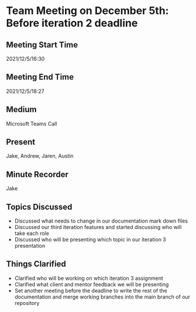 # Team Meeting on December 5th: Before iteration 2 deadline
## Meeting Start Time
2021/12/5/16:30

## Meeting End Time
2021/12/5/18:27

## Medium
Microsoft Teams Call

## Present
Jake, Andrew, Jaren, Austin

## Minute Recorder
Jake

## Topics Discussed
<ul>
    <li>Discussed what needs to change in our documentation mark down files
    <li>Discussed our third iteration features and started discussing who will take each role
    <li>Discussed who will be presenting which topic in our iteration 3 presentation
</ul>

## Things Clarified
<ul>
    <li>Clarified who will be working on which iteration 3 assignment
    <li>Clarified what client and mentor feedback we will be presenting
    <li>Set another meeting before the deadline to write the rest of the documentation and merge working branches into the main branch of our repository 
</ul>